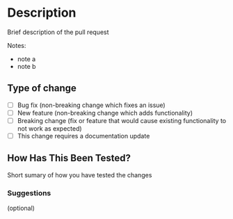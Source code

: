 # Description

Brief description of the pull request

Notes:

 - note a
 - note b

## Type of change

- [ ] Bug fix (non-breaking change which fixes an issue)
- [ ] New feature (non-breaking change which adds functionality)
- [ ] Breaking change (fix or feature that would cause existing functionality to not work as expected)
- [ ] This change requires a documentation update

## How Has This Been Tested?

Short sumary of how you have tested the changes

### Suggestions
(optional)
